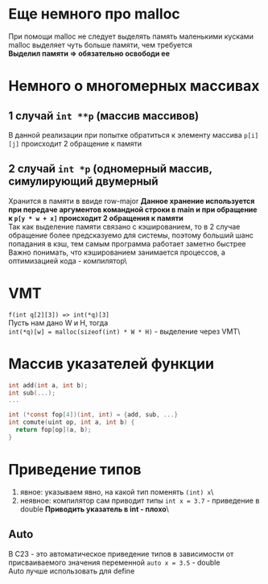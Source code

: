 # Еще немного про malloc

При помощи malloc не следует выделять память маленькими кусками\
malloc выделяет чуть больше памяти, чем требуется\
**Выделил памяти => обязательно освободи ее**

# Немного о многомерных массивах

## 1 случай `int **p` (массив массивов)

В данной реализации при попытке обратиться к элементу массива `p[i][j]` происходит 2 обращение к памяти

## 2 случай `int *p` (одномерный массив, симулирующий двумерный

Хранится в памяти в ввиде row-major
**Данное хранение используется при передаче аргументов командной строки в main и при обращение к `p[y * w + x]` происходит 2 обращения к памяти**\
Так как выделение памяти связано с кэшированием, то в 2 случае обращение более предсказуемо для системы, поэтому больший шанс попадания в кэш, тем самым программа работает заметно быстрее\
Важно понимать, что кэшированием занимается процессов, а оптимизацией кода - компилятор\

# VMT

`f(int q[2][3]) => int(*q)[3]`\
Пусть нам дано W и H, тогда\
`int(*q)[w] = malloc(sizeof(int) * W * H)` - выделение через VMT\

# Массив указателей функции

``` C
int add(int a, int b);
int sub(...);
...

int (*const fop[4])(int, int) = {add, sub, ...}
int comute(uint op, int a, int b) {
  return fop[op](a, b);
}
```
# Приведение типов

1) явное: указываем явно, на какой тип поменять `(int) x`\
2) неявное: компилятор сам приводит типы `int x = 3.7` - приведение в double
**Приводить указатель в int - плохо**\

## Auto

В C23 - это автоматическое приведение типов в зависимости от присваиваемого значения переменной `auto x = 3.5` - double\
Auto лучше использовать для define
